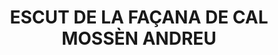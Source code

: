 ---
layout: test
title:  "ESCUT DE LA FAÇANA DE CAL MOSSÈN ANDREU"
collections: ["patrimoni-arquitectonic", "bcin-previstos-cbp"]
coordinates:
  - group1:
        - [1.460837226281667, 42.357443340273711]
        - [1.461020888054754, 42.357470676483068]
        - [1.461025076143551, 42.357455393535552]
        - [1.460840972983193, 42.357429689570701]
        - [1.460837226281667, 42.357443340273711]
---